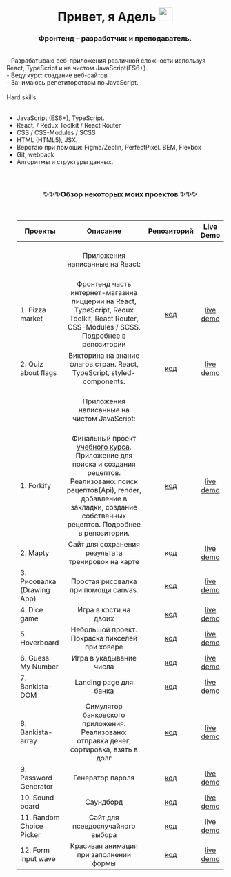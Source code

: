 <h1 align="center">Привет, я Адель <img src="https://github.com/blackcater/blackcater/raw/main/images/Hi.gif" height="32"/></h1>
<h3 align="center">Фронтенд – разработчик и преподаватель.</h3>
<br>
 - Разрабатываю веб-приложения различной сложности используя React, TypeScript и на чистом JavaScript(ES6+). <br>
 - Веду курс: создание веб-сайтов<br>
 - Занимаюсь репетиторством по JavaScript.<br><br>
Hard skills: 
<ul>
 <br>
  <li> JavaScript (ES6+), TypeScript.
   <li> React. / Redux Toolkit / React Router
    <li> CSS / CSS-Modules / SCSS
     <li> HTML (HTML5), JSX.
      <li> Верстаю при помощи: Figma/Zeplin, PerfectPixel. BEM, Flexbox
   	    <li>  Git, webpack
         <li> Алгоритмы и структуры данных.
 
 
<br>     
<br>    
<br>  
          <h3 align="center">✨✨✨Обзор некоторых моих  проектов ✨✨✨</h3>

<br>

| Проекты                  |                                                                                                                                      Описание                                                                                                                                      |                                                 Репозиторий                                                 |                          Live Demo                          |
| ------------------------ | :--------------------------------------------------------------------------------------------------------------------------------------------------------------------------------------------------------------------------------------------------------------------------------: | :---------------------------------------------------------------------------------------------------------: | :---------------------------------------------------------: |
| |  <br> Приложения написанные на React: <br> <br>   | | |
 | 1. Pizza market | Фронтенд часть интернет-магазина пиццерии на React, TypeScript, Redux Toolkit, React Router, CSS-Modules / SCSS. Подробнее в репозитории   |   [код](https://github.com/Adelsspace/pizza-market)| [live demo](https://market-adel.netlify.app/)|
 | 2. Quiz about flags | Викторина на знание флагов стран. React, TypeScript, styled-components.   |   [код](https://github.com/Adelsspace/quiz-flags)| [live demo](https://quiz-adel.netlify.app/)|
|| <br> Приложения написанные на чистом JavaScript: <br> <br>|
| 1. Forkify               | Финальный проект [учебного курса](https://www.udemy.com/certificate/UC-b371cdaa-5532-43fe-a29f-dd31e3bfa36f/). Приложение для поиска и создания рецептов. Реализовано: поиск рецептов(Api), render, добавление в закладки, создание собственных рецептов. Подробнее в репозитории. |                      [код](https://github.com/Adelsspace/recipes-study-project-final)                       |       [live demo](https://recipes-adel.netlify.app/)        |
| 2. Mapty                 |                                                                                                                 Сайт для сохранения результата тренировок на карте                                                                                                                 |                    [код](https://github.com/Adelsspace/study-projects/tree/master/mapty)                    |         [live demo](https://mapty-adel.netlify.app)         |
| 3. Рисовалка (Drawing App)                 |                                                                        Простая рисовалка при помощи canvas.                                                            |              [код](https://github.com/Adelsspace/study-projects/tree/master/drawing%20app)               |         [live demo](https://drawing-app-adel.netlify.app)         |
| 4. Dice game             |                                                                                                                               Игра в кости на двоих                                                                                                                                |                 [код](https://github.com/Adelsspace/study-projects/tree/master/dice%20game)                 |         [live demo](https://dice-adel.netlify.app)          |
| 5. Hoverboard            |                                                                                                                   Небольшой проект. Покраска пикселей при ховере                                                                                                                   |                 [код](https://github.com/Adelsspace/study-projects/tree/master/Hoverboard)                  |      [live demo](https://hoverboard-adel.netlify.app/)      |
| 6. Guess My Number       |                                                                                                                              Игра в укадывание числа                                                                                                                               |         [код](https://github.com/Adelsspace/study-projects/tree/master/guess%20my%20number%20game)          |    [live demo](https://guessmynumber-adel.netlify.app/)     |
| 7. Bankista-DOM          |                                                                                                                               Landing page для банка                                                                                                                               | [код](https://github.com/Adelsspace/rhttps://github.com/Adelsspace/study-projects/tree/master/bankista-DOM) |     [live demo](https://bankista-dom-adel.netlify.app/)     |
| 8. Bankista-array        |                                                                                              Симулятор банковского приложения. Реализовано: отправка денег, сортировка, взять в долг                                                                                               |               [код](https://github.com/Adelsspace/study-projects/tree/master/bankista-array)                |    [live demo](https://bankista-array-adel.netlify.app/)    |
| 9. Password Generator    |                                                                                                                                  Генератор пароля                                                                                                                                  |            [код](https://github.com/Adelsspace/study-projects/tree/master/Password%20Generator)             |  [live demo](https://password-generator-adel.netlify.app/)  |
| 10. Sound board           |                                                                                                                                     Саундборд                                                                                                                                      |                 [код](https://github.com/Adelsspace/study-projects/tree/master/sound-board)                 |      [live demo](https://sound-board-adel.netlify.app)      |
| 11. Random Choice Picker |                                                                                                                          Сайт для псевдослучайного выбора                                                                                                                          |          [код](https://github.com/Adelsspace/study-projects/tree/master/Random%20Choice%20Picker)           | [live demo](https://random-choice-picker-adel.netlify.app/) |
| 12. Form input wave      |                                                                                                                       Красивая анимация при заполнении формы                                                                                                                       |               [код](https://github.com/Adelsspace/study-projects/tree/master/form-input-wave)               |     [live demo](https://forminputwave-adel.netlify.app)     |
